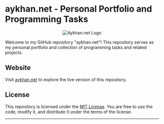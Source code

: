 # aykhan.net - Personal Portfolio and Programming Tasks

<div align="center">
  <img src="https://media.aykhan.net/assets/logos/aykhannet.ico" alt="Aykhan.net Logo">
</div>

Welcome to my GitHub repository "aykhan.net"! This repository serves as my personal portfolio and collection of programming tasks and related projects. 

## Website

Visit [aykhan.net](https://aykhan.net) to explore the live version of this repository. 

## License

This repository is licensed under the [MIT License](LICENSE). You are free to use the code, modify it, and distribute it under the terms of the license.

---
